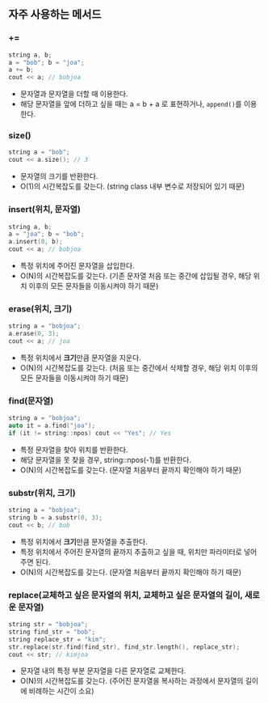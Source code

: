 ## 자주 사용하는 메서드

### +=

```c++
string a, b;
a = "bob"; b = "joa";
a += b;
cout << a; // bobjoa
```

* 문자열과 문자열을 더할 때 이용한다.
* 해당 문자열을 앞에 더하고 싶을 때는 a = b + a 로 표현하거나, ``append()``를 이용한다.

### size()

```c++
string a = "bob";
cout << a.size(); // 3
```

* 문자열의 크기를 반환한다.
* O(1)의 시간복잡도를 갖는다. (string class 내부 변수로 저장되어 있기 때문)

### insert(위치, 문자열)

```c++
string a, b;
a = "joa"; b = "bob";
a.insert(0, b);
cout << a; // bobjoa
```

* 특정 위치에 주어진 문자열을 삽입한다.
* O(N)의 시간복잡도를 갖는다. (기존 문자열 처음 또는 중간에 삽입될 경우,  해당 위치 이후의 모든 문자들을 이동시켜야 하기 때문)

### erase(위치, 크기)

```c++
string a = "bobjoa";
a.erase(0, 3);
cout << a; // joa
```

* 특정 위치에서 **크기**만큼 문자열을 지운다.
* O(N)의 시간복잡도를 갖는다. (처음 또는 중간에서 삭제할 경우,  해당 위치 이후의 모든 문자들을 이동시켜야 하기 때문)

### find(문자열)

```c++
string a = "bobjoa";
auto it = a.find("joa");
if (it != string::npos) cout << "Yes"; // Yes
```

* 특정 문자열을 찾아 위치를 반환한다.
* 해당 문자열을 못 찾을 경우, string::npos(-1)를 반환한다.
* O(N)의 시간복잡도를 갖는다. (문자열 처음부터 끝까지 확인해야 하기 때문)

### substr(위치, 크기)

```c++
string a = "bobjoa";
string b = a.substr(0, 3);
cout << b; // bob
```

* 특정 위치에서 **크기**만큼 문자열을 추출한다.
* 특정 위치에서 주어진 문자열의 끝까지 추출하고 싶을 때, 위치만 파라미터로 넣어주면 된다.
* O(N)의 시간복잡도를 갖는다. (문자열 처음부터 끝까지 확인해야 하기 때문)

### replace(교체하고 싶은 문자열의 위치, 교체하고 싶은 문자열의 길이, 새로운 문자열)

```c++
string str = "bobjoa";
string find_str = "bob";
string replace_str = "kim";
str.replace(str.find(find_str), find_str.length(), replace_str);
cout << str; // kimjoa
```

* 문자열 내의 특정 부분 문자열을 다른 문자열로 교체한다.
* O(N)의 시간복잡도를 갖는다. (주어진 문자열을 복사하는 과정에서 문자열의 길이에 비례하는 시간이 소요)